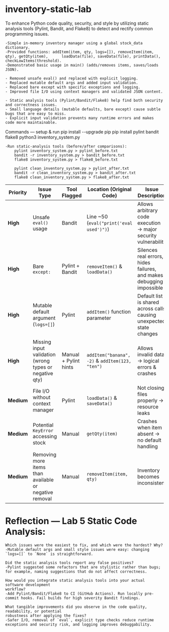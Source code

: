 # inventory-static-lab
To enhance Python code quality, security, and style by utilizing static analysis tools (Pylint, Bandit, and Flake8) to detect and rectify common programming issues.

    -Simple in-memory inventory manager using a global stock_data dictionary.
    -Provided functions: addItem(item, qty, logs=[]), removeItem(item, qty), getQty(item),      loadData(file), saveData(file), printData(), checkLowItems(threshold).
    -Demonstrated basic usage in main() (adds/removes items, saves/loads JSON).

    - Removed unsafe eval() and replaced with explicit logging.
    - Replaced mutable default args and added input validation.
    - Replaced bare except with specific exceptions and logging.
    - Improved file I/O using context managers and validated JSON content.

    - Static analysis tools (Pylint/Bandit/Flake8) help find both security and correctness issues.
    - Small language details (mutable defaults, bare except) cause subtle bugs that are easy to miss.
    - Explicit input validation prevents many runtime errors and makes code more maintainable.

Commands — setup & run
    pip install --upgrade pip
    pip install pylint bandit flake8
    python3 inventory_system.py

    -Run static-analysis tools (before/after comparisons):
        pylint inventory_system.py > pylint_before.txt
        bandit -r inventory_system.py > bandit_before.txt
        flake8 inventory_system.py > flake8_before.txt

        pylint clean_inventory_system.py > pylint_after.txt
        bandit -r clean_inventory_system.py > bandit_after.txt
        flake8 clean_inventory_system.py > flake8_after.txt


| Priority | Issue Type | Tool Flagged | Location (Original Code) | Issue Description | Fix Applied | Status |
|---------|-------------|--------------|-------------------------|------------------|-------------|--------|
| **High** | Unsafe `eval()` usage | Bandit | Line ~50 (`eval("print('eval used')")`) | Allows arbitrary code execution → major security vulnerability | Removed `eval()` and replaced with safe `logging.info()` | Fixed |
| **High** | Bare `except:` | Pylint + Bandit | `removeItem()` & `loadData()` | Silences real errors, hides failures, and makes debugging impossible | Replaced with specific exception handling (`FileNotFoundError`, `JSONDecodeError`, `KeyError`, etc.) | Fixed |
| **High** | Mutable default argument (`logs=[]`) | Pylint | `addItem()` function parameter | Default list is shared across calls causing unexpected state changes | Used `logs=None` and initialized inside function | Fixed |
| **High** | Missing input validation (wrong types or negative qty) | Manual + Pylint hints | `addItem("banana", -2)` & `addItem(123, "ten")` | Allows invalid data → logical errors & crashes | Added type & value checks → raises `TypeError` / `ValueError` | Fixed |
| **Medium** | File I/O without context manager | Pylint | `loadData()` & `saveData()` | Not closing files properly → resource leaks | Updated to `with open(...)` blocks | Fixed |
| **Medium** | Potential `KeyError` accessing stock | Manual | `getQty(item)` | Crashes when item absent → no default handling | Used `.get(item, 0)` to avoid crashes | Fixed |
| **Medium** | Removing more items than available or negative removal | Manual | `removeItem(item, qty)` | Inventory becomes inconsistent | Added validation & quantity checks; raise errors appropriately | Fixed |



# Reflection — Lab 5 Static Code Analysis:
    Which issues were the easiest to fix, and which were the hardest? Why?
    -Mutable default args and small style issues were easy: changing `logs=[]` to `None` is straightforward.

    Did the static analysis tools report any false positives?
    -Pylint suggested some refactors that are stylistic rather than bugs; for example, naming suggestions that do not affect correctness.

    How would you integrate static analysis tools into your actual software development
    workflow?
    -Add Pylint/Bandit/Flake8 to CI (GitHub Actions). Run locally pre-commit hooks. Fail builds for high severity Bandit findings.

    What tangible improvements did you observe in the code quality, readability, or potential
    robustness after applying the fixes?
    -Safer I/O, removal of `eval`, explicit type checks reduce runtime exceptions and security risk, and logging improves debuggability.



